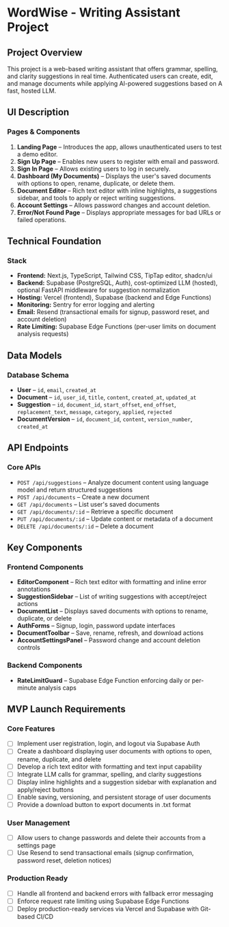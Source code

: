 # WordWise - Writing Assistant Project

## Project Overview

This project is a web-based writing assistant that offers grammar, spelling, and clarity suggestions in real time. Authenticated users can create, edit, and manage documents while applying AI-powered suggestions based on A fast, hosted LLM.

## UI Description

### Pages & Components

1. **Landing Page** – Introduces the app, allows unauthenticated users to test a demo editor.
2. **Sign Up Page** – Enables new users to register with email and password.
3. **Sign In Page** – Allows existing users to log in securely.
4. **Dashboard (My Documents)** – Displays the user's saved documents with options to open, rename, duplicate, or delete them.
5. **Document Editor** – Rich text editor with inline highlights, a suggestions sidebar, and tools to apply or reject writing suggestions.
6. **Account Settings** – Allows password changes and account deletion.
7. **Error/Not Found Page** – Displays appropriate messages for bad URLs or failed operations.

## Technical Foundation

### Stack

- **Frontend:** Next.js, TypeScript, Tailwind CSS, TipTap editor, shadcn/ui
- **Backend:** Supabase (PostgreSQL, Auth), cost-optimized LLM (hosted), optional FastAPI middleware for suggestion normalization
- **Hosting:** Vercel (frontend), Supabase (backend and Edge Functions)
- **Monitoring:** Sentry for error logging and alerting
- **Email:** Resend (transactional emails for signup, password reset, and account deletion)
- **Rate Limiting:** Supabase Edge Functions (per-user limits on document analysis requests)

## Data Models

### Database Schema

- **User** – `id`, `email`, `created_at`
- **Document** – `id`, `user_id`, `title`, `content`, `created_at`, `updated_at`
- **Suggestion** – `id`, `document_id`, `start_offset`, `end_offset`, `replacement_text`, `message`, `category`, `applied`, `rejected`
- **DocumentVersion** – `id`, `document_id`, `content`, `version_number`, `created_at`

## API Endpoints

### Core APIs

- `POST /api/suggestions` – Analyze document content using language model and return structured suggestions
- `POST /api/documents` – Create a new document
- `GET /api/documents` – List user's saved documents
- `GET /api/documents/:id` – Retrieve a specific document
- `PUT /api/documents/:id` – Update content or metadata of a document
- `DELETE /api/documents/:id` – Delete a document

## Key Components

### Frontend Components

- **EditorComponent** – Rich text editor with formatting and inline error annotations
- **SuggestionSidebar** – List of writing suggestions with accept/reject actions
- **DocumentList** – Displays saved documents with options to rename, duplicate, or delete
- **AuthForms** – Signup, login, password update interfaces
- **DocumentToolbar** – Save, rename, refresh, and download actions
- **AccountSettingsPanel** – Password change and account deletion controls

### Backend Components

- **RateLimitGuard** – Supabase Edge Function enforcing daily or per-minute analysis caps

## MVP Launch Requirements

### Core Features

- [ ] Implement user registration, login, and logout via Supabase Auth
- [ ] Create a dashboard displaying user documents with options to open, rename, duplicate, and delete
- [ ] Develop a rich text editor with formatting and text input capability
- [ ] Integrate LLM calls for grammar, spelling, and clarity suggestions
- [ ] Display inline highlights and a suggestion sidebar with explanation and apply/reject buttons
- [ ] Enable saving, versioning, and persistent storage of user documents
- [ ] Provide a download button to export documents in .txt format

### User Management

- [ ] Allow users to change passwords and delete their accounts from a settings page
- [ ] Use Resend to send transactional emails (signup confirmation, password reset, deletion notices)

### Production Ready

- [ ] Handle all frontend and backend errors with fallback error messaging
- [ ] Enforce request rate limiting using Supabase Edge Functions
- [ ] Deploy production-ready services via Vercel and Supabase with Git-based CI/CD
